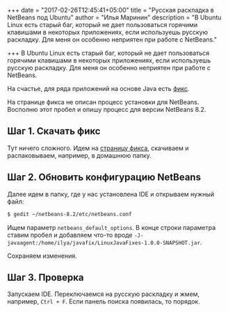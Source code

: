 +++
date = "2017-02-26T12:45:41+05:00"
title = "Русская раскладка в NetBeans под Ubuntu"
author = "Илья Маринин"
description = "В Ubuntu Linux есть старый баг, который не дает пользоваться горячими клавишами в некоторых приложениях, если используешь русскую раскладку. Для меня он особенно неприятен при работе с NetBeans."

+++
В Ubuntu Linux есть старый баг, который не дает пользоваться горячими клавишами в некоторых приложениях, если используешь русскую раскладку. Для меня он особенно неприятен при работе с NetBeans.

На счастье, для ряда приложений на основе Java есть [фикс](https://github.com/zheludkovm/LinuxJavaFixes).

На странице фикса не описан процесс установки для NetBeans. Восполню этот пробел и опишу процесс для версии NetBeans 8.2.

## Шаг 1. Скачать фикс

Тут ничего сложного. Идем на [страницу фикса](https://github.com/zheludkovm/LinuxJavaFixes), скачиваем и распаковываем, например, в домашнюю папку.

## Шаг 2. Обновить конфигурацию NetBeans

Далее идем в папку, где у нас установлена IDE и открываем нужный файл:

```bash
$ gedit ~/netbeans-8.2/etc/netbeans.conf
```

Ищем параметр `netbeans_default_options`. В конце строки параметра ставим пробел и добавляем что-то вроде `-J-javaagent:/home/ilya/javafix/LinuxJavaFixes-1.0.0-SNAPSHOT.jar`.

Сохраняем изменения.

## Шаг 3. Проверка

Запускаем IDE. Переключаемся на русскую раскладку и жмем, например, `Ctrl + F`. Если панель поиска появилась, то порядок.



